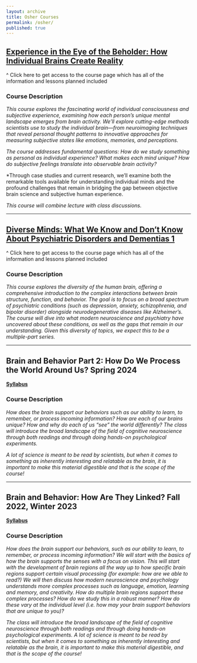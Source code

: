 ```yaml
---
layout: archive
title: Osher Courses
permalink: /osher/
published: true
---
```

## [**Experience in the Eye of the Beholder: How Individual Brains Create Reality**](/osher/subjectivity/)
^ Click here to get access to the course page which has all of the information and lessons planned included 

### Course Description
*This course explores the fascinating world of individual consciousness and subjective experience, examining how each person’s unique mental landscape emerges from brain activity. We’ll explore cutting-edge methods scientists use to study the individual brain—from neuroimaging  techniques that reveal personal thought patterns to innovative approaches for measuring subjective states like emotions, memories, and  perceptions.*

*The course addresses fundamental questions: How do we study something as personal as individual experience? What makes each mind unique? How do subjective feelings translate into observable brain activity?*

*Through case studies and current research, we’ll examine both the remarkable tools available for understanding individual minds and the profound challenges that remain in bridging the gap between objective brain science and subjective human experience.

*This course will combine lecture with class discussions.*

---
## [**Diverse Minds: What We Know and Don’t Know About Psychiatric Disorders and Dementias 1**](/osher/DiverseMinds/coursegoals/)
^ Click here to get access to the course page which has all of the information and lessons planned included 

### Course Description
*This course explores the diversity of the human brain, offering a comprehensive introduction to the complex interactions between brain structure, function, and behavior. The goal is to focus on a broad spectrum of psychiatric conditions (such as depression, anxiety, schizophrenia, and bipolar disorder) alongside neurodegenerative diseases like Alzheimer’s. The course will dive into what modern neuroscience and psychiatry have uncovered about these conditions, as well as the gaps that remain in our understanding. Given this diversity of topics, we expect this to be a multiple-part series.*

---
## Brain and Behavior Part 2: How Do We Process the World Around Us? Spring 2024
[**Syllabus**](/osher/brainbeh2/)


### Course Description
*How does the brain support our behaviors such as our ability to learn, to remember, or process incoming information? How are each of our brains unique? How and why do each of us “see” the world differently? The class will introduce the broad landscape of the field of cognitive neuroscience through both readings and through doing hands-on psychological experiments.*

*A lot of science is meant to be read by scientists, but when it comes to something as inherently interesting and relatable as the brain, it is important to make this material digestible and that is the scope of the course!*

---
## Brain and Behavior: How Are They Linked? Fall 2022, Winter 2023
[**Syllabus**](/osher/brainbeh1/)


### Course Description
*How does the brain support our behaviors, such as our ability to learn, to remember, or process incoming information? We will start with the basics of how the brain supports the senses with a focus on vision. This will start with the development of brain regions all the way up to how specific brain regions support certain visual processing (for example: how are we able to read?) We will then discuss how modern neuroscience and psychology understands more complex processes such as language, emotion, learning and memory, and creativity. How do multiple brain regions support these complex processes? How do we study this in a robust manner? How do these vary at the individual level (i.e. how may your brain support behaviors that are unique to you)?*

*The class will introduce the broad landscape of the field of cognitive neuroscience through both readings and through doing hands-on psychological experiments. A lot of science is meant to be read by scientists, but when it comes to something as inherently interesting and relatable as the brain, it is important to make this material digestible, and that is the scope of the course!*

